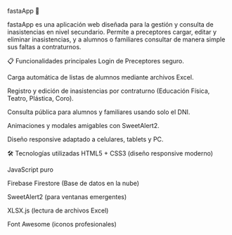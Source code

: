 fastaApp 🚀


fastaApp es una aplicación web diseñada para la gestión y consulta de inasistencias en nivel secundario.
Permite a preceptores cargar, editar y eliminar inasistencias, y a alumnos o familiares consultar de manera simple sus faltas a contraturnos.

📋 Funcionalidades principales
Login de Preceptores seguro.

Carga automática de listas de alumnos mediante archivos Excel.

Registro y edición de inasistencias por contraturno (Educación Física, Teatro, Plástica, Coro).

Consulta pública para alumnos y familiares usando solo el DNI.

Animaciones y modales amigables con SweetAlert2.

Diseño responsive adaptado a celulares, tablets y PC.

🛠️ Tecnologías utilizadas
HTML5 + CSS3 (diseño responsive moderno)

JavaScript puro

Firebase Firestore (Base de datos en la nube)

SweetAlert2 (para ventanas emergentes)

XLSX.js (lectura de archivos Excel)

Font Awesome (iconos profesionales)

